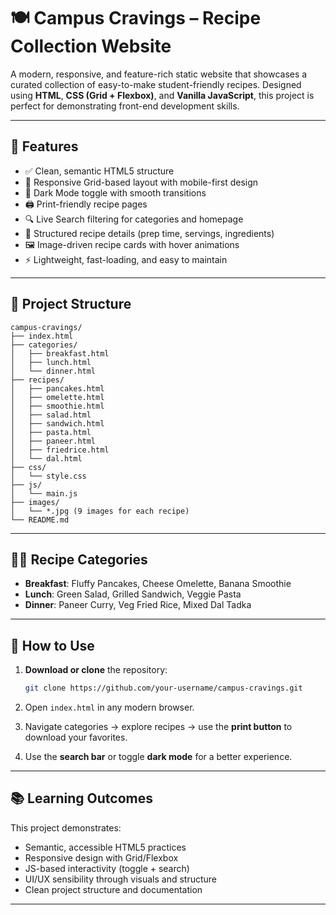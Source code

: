 # 🍽️ Campus Cravings – Recipe Collection Website

A modern, responsive, and feature-rich static website that showcases a curated collection of easy-to-make student-friendly recipes. Designed using **HTML**, **CSS (Grid + Flexbox)**, and **Vanilla JavaScript**, this project is perfect for demonstrating front-end development skills.

---

## 🚀 Features

* ✅ Clean, semantic HTML5 structure
* 🎨 Responsive Grid-based layout with mobile-first design
* 🌙 Dark Mode toggle with smooth transitions
* 🖨️ Print-friendly recipe pages
* 🔍 Live Search filtering for categories and homepage
* 🧾 Structured recipe details (prep time, servings, ingredients)
* 🖼️ Image-driven recipe cards with hover animations
* ⚡ Lightweight, fast-loading, and easy to maintain

---

## 📁 Project Structure

```
campus-cravings/
├── index.html
├── categories/
│   ├── breakfast.html
│   ├── lunch.html
│   └── dinner.html
├── recipes/
│   ├── pancakes.html
│   ├── omelette.html
│   ├── smoothie.html
│   ├── salad.html
│   ├── sandwich.html
│   ├── pasta.html
│   ├── paneer.html
│   ├── friedrice.html
│   └── dal.html
├── css/
│   └── style.css
├── js/
│   └── main.js
├── images/
│   └── *.jpg (9 images for each recipe)
└── README.md
```

---

## 🧑‍🍳 Recipe Categories

* **Breakfast**: Fluffy Pancakes, Cheese Omelette, Banana Smoothie
* **Lunch**: Green Salad, Grilled Sandwich, Veggie Pasta
* **Dinner**: Paneer Curry, Veg Fried Rice, Mixed Dal Tadka

---

## 🔧 How to Use

1. **Download or clone** the repository:

   ```bash
   git clone https://github.com/your-username/campus-cravings.git
   ```

2. Open `index.html` in any modern browser.

3. Navigate categories → explore recipes → use the **print button** to download your favorites.

4. Use the **search bar** or toggle **dark mode** for a better experience.

---

## 📚 Learning Outcomes

This project demonstrates:

* Semantic, accessible HTML5 practices
* Responsive design with Grid/Flexbox
* JS-based interactivity (toggle + search)
* UI/UX sensibility through visuals and structure
* Clean project structure and documentation

---